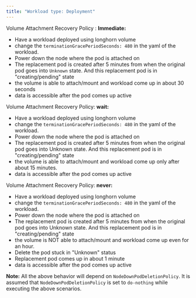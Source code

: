 ```yaml
---
title: "Workload type: Deployment"
---
```

Volume Attachment Recovery Policy : **Immediate:**
- Have a workload deployed using longhorn volume
- change the `terminationGracePeriodSeconds: 480` in the yaml of the workload.
- Power down the node where the pod is attached on
- The replacement pod is created after 5 minutes from when the original pod goes into `Unknown` state. And this replacement pod is in "creating/pending" state
- the volume is able to attach/mount and workload come up in about 30 seconds
- data is accessible after the pod comes up active

Volume Attachment Recovery Policy: **wait:**

- Have a workload deployed using longhorn volume
- change the `terminationGracePeriodSeconds: 480` in the yaml of the workload.
- Power down the node where the pod is attached on
- The replacement pod is created after 5 minutes from when the original pod goes into Unknown state. And this replacement pod is in "creating/pending" state
- the volume is able to attach/mount and workload come up only after about 15 minutes.
- data is accessible after the pod comes up active

Volume Attachment Recovery Policy: **never:**

- Have a workload deployed using longhorn volume
- change the `terminationGracePeriodSeconds: 480` in the yaml of the workload.
- Power down the node where the pod is attached on
- The replacement pod is created after 5 minutes from when the original pod goes into Unknown state. And this replacement pod is in "creating/pending" state
- the volume is NOT able to attach/mount and workload come up even for an hour.
- Delete the pod stuck in "Unknown" status
- Replacement pod comes up in about 1 minute
- data is accessible after the pod comes up active

**Note:** All the above behavior will depend on `NodeDownPodDeletionPolicy`. It is assumed that `NodeDownPodDeletionPolicy` is set to `do-nothing` while executing the above scenarios.